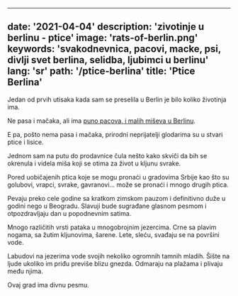 ---
date: '2021-04-04'
description: 'zivotinje u berlinu - ptice'
image: 'rats-of-berlin.png'
keywords: 'svakodnevnica, pacovi, macke, psi, divlji svet berlina, selidba, ljubimci u berlinu'
lang: 'sr'
path: '/ptice-berlina'
title: 'Ptice Berlina'
------
Jedan od prvih utisaka kada sam se preselila u Berlin je bilo koliko životinja ima.

Ne pasa i mačaka, ali ima <a href="https://www.balkanbread.com/pacovi-berlina" target="_blank" rel="noopener noreferer">puno pacova, i malih miševa u Berlinu</a>.

E pa, pošto nema pasa i mačaka, prirodni neprijatelji glodarima su u stvari ptice i lisice.

Jednom sam na putu do prodavnice čula nešto kako skviči da bih se okrenula i videla miša koji se otima za život u kljunu svrake.

Pored uobičajenih ptica koje se mogu pronaći u gradovima Srbije kao što su golubovi, vrapci, svrake, gavranovi... može se pronaći i mnogo drugih ptica.

Pevaju preko cele godine sa kratkom zimskom pauzom i definitivno duže u godini nego u Beogradu. Slavuji bude sugrađane glasnom pesmom i otpozdravljaju dan u popodnevnim satima.

Mnogo različitih vrsti pataka u mnogobrojnim jezercima. Crne sa plavim nogama, sa žutim kljunovima, šarene. Lete, sleću, svađaju se na površini vode.

Labudovi na jezerima vode svojih nekoliko ogromnih tamnih mladih. Šište na ljude ukoliko im priđu previše blizu gnezda. Odmaraju na plažama i plivaju među njima.

Ovaj grad ima divnu pesmu.
